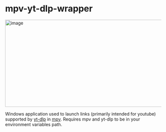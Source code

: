 # mpv-yt-dlp-wrapper

<img width="717" height="281" alt="image" src="https://github.com/user-attachments/assets/51530664-6fdd-409f-ae2c-9d0a39ae8bc6" />

Windows application used to launch links (primarily intended for youtube) supported by [yt-dlp](https://github.com/yt-dlp/yt-dlp) in [mpv](https://github.com/mpv-player/mpv). Requires mpv and yt-dlp to be in your environment variables path.
